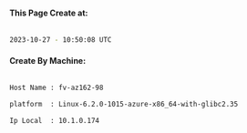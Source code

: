 
   
#### This Page Create at:

```bash

2023-10-27 - 10:50:08 UTC

```

#### Create By Machine:

```bash

Host Name : fv-az162-98

platform  : Linux-6.2.0-1015-azure-x86_64-with-glibc2.35

Ip Local  : 10.1.0.174

```

